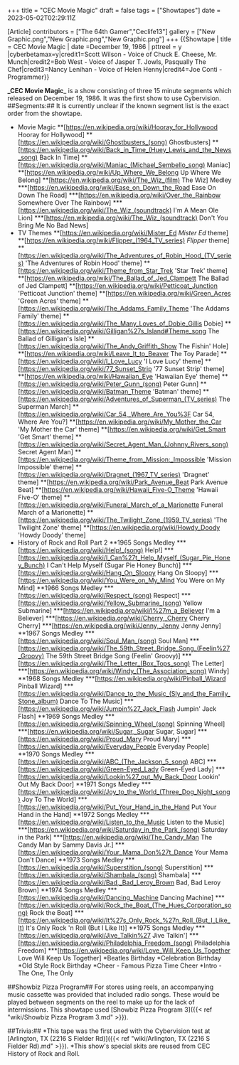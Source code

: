 +++
title = "CEC Movie Magic"
draft = false
tags = ["Showtapes"]
date = 2023-05-02T02:29:11Z

[Article]
contributors = ["The 64th Gamer","Ceclife13"]
gallery = ["New Graphic.png","New Graphic.png","New Graphic.png"]
+++
{{Showtape | title = CEC Movie Magic
| date =December 19, 1986
| pttreel = y
|cyberbetamax=y|credit1=Scott Wilson - Voice of Chuck E. Cheese, Mr. Munch|credit2=Bob West - Voice of Jasper T. Jowls, Pasqually The Chef|credit3=Nancy Lenihan - Voice of Helen Henny|credit4=Joe Conti - Programmer}}

**_CEC Movie Magic**_ is a show consisting of three 15 minute segments which released on December 19, 1986. It was the first show to use Cybervision.  
##Segments:##
It is currently unclear if the known segment list is the exact order from the showtape.
* Movie Magic
**[https://en.wikipedia.org/wiki/Hooray_for_Hollywood Hooray for Hollywood]
**[https://en.wikipedia.org/wiki/Ghostbusters_(song) Ghostbusters]
**[https://en.wikipedia.org/wiki/Back_in_Time_(Huey_Lewis_and_the_News_song) Back In Time]
**[https://en.wikipedia.org/wiki/Maniac_(Michael_Sembello_song) Maniac]
**[https://en.wikipedia.org/wiki/Up_Where_We_Belong Up Where We Belong]
**[https://en.wikipedia.org/wiki/The_Wiz_(film) The Wiz] Medley
***[https://en.wikipedia.org/wiki/Ease_on_Down_the_Road Ease On Down The Road]
***[https://en.wikipedia.org/wiki/Over_the_Rainbow Somewhere Over The Rainbow]
***[https://en.wikipedia.org/wiki/The_Wiz_(soundtrack) I'm A Mean Ole Lion]
***[https://en.wikipedia.org/wiki/The_Wiz_(soundtrack) Don't You Bring Me No Bad News]
* TV Themes
**[https://en.wikipedia.org/wiki/Mister_Ed _Mister Ed_ theme]
**[https://en.wikipedia.org/wiki/Flipper_(1964_TV_series) _Flipper_ theme]
**[https://en.wikipedia.org/wiki/The_Adventures_of_Robin_Hood_(TV_series) 'The Adventures of Robin Hood' theme]
**[https://en.wikipedia.org/wiki/Theme_from_Star_Trek 'Star Trek' theme]
**[https://en.wikipedia.org/wiki/The_Ballad_of_Jed_Clampett The Ballad of Jed Clampett]
**[https://en.wikipedia.org/wiki/Petticoat_Junction 'Petticoat Junction' theme]
**[https://en.wikipedia.org/wiki/Green_Acres 'Green Acres' theme]
**[https://en.wikipedia.org/wiki/The_Addams_Family_Theme 'The Addams Family' theme]
**[https://en.wikipedia.org/wiki/The_Many_Loves_of_Dobie_Gillis Dobie]
**[https://en.wikipedia.org/wiki/Gilligan%27s_Island#Theme_song The Ballad of Gilligan's Isle]
**[https://en.wikipedia.org/wiki/The_Andy_Griffith_Show The Fishin' Hole]
**[https://en.wikipedia.org/wiki/Leave_It_to_Beaver The Toy Parade]
**[https://en.wikipedia.org/wiki/I_Love_Lucy 'I Love Lucy' theme]
**[https://en.wikipedia.org/wiki/77_Sunset_Strip '77 Sunset Strip' theme]
**[https://en.wikipedia.org/wiki/Hawaiian_Eye 'Hawaiian Eye' theme]
**[https://en.wikipedia.org/wiki/Peter_Gunn_(song) Peter Gunn]
**[https://en.wikipedia.org/wiki/Batman_Theme 'Batman' theme]
**[https://en.wikipedia.org/wiki/Adventures_of_Superman_(TV_series) The Superman March]
**[https://en.wikipedia.org/wiki/Car_54,_Where_Are_You%3F Car 54, Where Are You?]
**[https://en.wikipedia.org/wiki/My_Mother_the_Car 'My Mother the Car' theme]
**[https://en.wikipedia.org/wiki/Get_Smart 'Get Smart' theme]
**[https://en.wikipedia.org/wiki/Secret_Agent_Man_(Johnny_Rivers_song) Secret Agent Man]
**[https://en.wikipedia.org/wiki/Theme_from_Mission:_Impossible 'Mission Impossible' theme]
**[https://en.wikipedia.org/wiki/Dragnet_(1967_TV_series) 'Dragnet' theme]
**[https://en.wikipedia.org/wiki/Park_Avenue_Beat Park Avenue Beat]
**[https://en.wikipedia.org/wiki/Hawaii_Five-O_Theme 'Hawaii Five-O' theme]
**[https://en.wikipedia.org/wiki/Funeral_March_of_a_Marionette Funeral March of a Marionette]
**[https://en.wikipedia.org/wiki/The_Twilight_Zone_(1959_TV_series) 'The Twilight Zone' theme]
**[https://en.wikipedia.org/wiki/Howdy_Doody 'Howdy Doody' theme]
* History of Rock and Roll Part 2 
**1965 Songs Medley
***[https://en.wikipedia.org/wiki/Help!_(song) Help!]
***[https://en.wikipedia.org/wiki/I_Can%27t_Help_Myself_(Sugar_Pie_Honey_Bunch) I Can't Help Myself (Sugar Pie Honey Bunch)]
***[https://en.wikipedia.org/wiki/Hang_On_Sloopy Hang On Sloopy]
***[https://en.wikipedia.org/wiki/You_Were_on_My_Mind You Were on My Mind]
**1966 Songs Medley
***[https://en.wikipedia.org/wiki/Respect_(song) Respect]
***[https://en.wikipedia.org/wiki/Yellow_Submarine_(song) Yellow Submarine]
***[https://en.wikipedia.org/wiki/I%27m_a_Believer I'm a Believer]
***[https://en.wikipedia.org/wiki/Cherry,_Cherry Cherry Cherry]
***[https://en.wikipedia.org/wiki/Jenny,_Jenny Jenny Jenny]
**1967 Songs Medley
***[https://en.wikipedia.org/wiki/Soul_Man_(song) Soul Man]
***[https://en.wikipedia.org/wiki/The_59th_Street_Bridge_Song_(Feelin%27_Groovy) The 59th Street Bridge Song (Feelin' Groovy)]
***[https://en.wikipedia.org/wiki/The_Letter_(Box_Tops_song) The Letter]
***[https://en.wikipedia.org/wiki/Windy_(The_Association_song) Windy]
**1968 Songs Medley
***[https://en.wikipedia.org/wiki/Pinball_Wizard Pinball Wizard]
***[https://en.wikipedia.org/wiki/Dance_to_the_Music_(Sly_and_the_Family_Stone_album) Dance To The Music]
***[https://en.wikipedia.org/wiki/Jumpin%27_Jack_Flash Jumpin' Jack Flash]
**1969 Songs Medley
***[https://en.wikipedia.org/wiki/Spinning_Wheel_(song) Spinning Wheel]
***[https://en.wikipedia.org/wiki/Sugar,_Sugar Sugar, Sugar]
***[https://en.wikipedia.org/wiki/Proud_Mary Proud Mary]
***[https://en.wikipedia.org/wiki/Everyday_People Everyday People]
**1970 Songs Medley
***[https://en.wikipedia.org/wiki/ABC_(The_Jackson_5_song) ABC]
***[https://en.wikipedia.org/wiki/Green-Eyed_Lady Green-Eyed Lady]
***[https://en.wikipedia.org/wiki/Lookin%27_out_My_Back_Door Lookin' Out My Back Door]
**1971 Songs Medley
***[https://en.wikipedia.org/wiki/Joy_to_the_World_(Three_Dog_Night_song) Joy To The World]
***[https://en.wikipedia.org/wiki/Put_Your_Hand_in_the_Hand Put Your Hand in the Hand]
**1972 Songs Medley
***[https://en.wikipedia.org/wiki/Listen_to_the_Music Listen to the Music]
***[https://en.wikipedia.org/wiki/Saturday_in_the_Park_(song) Saturday in the Park]
***[https://en.wikipedia.org/wiki/The_Candy_Man The Candy Man by Sammy Davis Jr.]
***[https://en.wikipedia.org/wiki/Your_Mama_Don%27t_Dance Your Mama Don't Dance]
**1973 Songs Medley
***[https://en.wikipedia.org/wiki/Superstition_(song) Superstition]
***[https://en.wikipedia.org/wiki/Shambala_(song) Shambala]
***[https://en.wikipedia.org/wiki/Bad,_Bad_Leroy_Brown Bad, Bad Leroy Brown]
**1974 Songs Medley
***[https://en.wikipedia.org/wiki/Dancing_Machine Dancing Machine]
***[https://en.wikipedia.org/wiki/Rock_the_Boat_(The_Hues_Corporation_song) Rock the Boat]
***[https://en.wikipedia.org/wiki/It%27s_Only_Rock_%27n_Roll_(But_I_Like_It) It's Only Rock 'n Roll (But I Like It)]
**1975 Songs Medley
***[https://en.wikipedia.org/wiki/Jive_Talkin%27 Jive Talkin']
***[https://en.wikipedia.org/wiki/Philadelphia_Freedom_(song) Philadelphia Freedom]
***[https://en.wikipedia.org/wiki/Love_Will_Keep_Us_Together Love Will Keep Us Together]
*Beatles Birthday
*Celebration Birthday
*Old Style Rock Birthday
*Cheer - Famous Pizza Time Cheer
*Intro - The One, The Only

##Showbiz Pizza Program##
For stores using reels, an accompanying music cassette was provided that included radio songs. These would be played between segments on the reel to make up for the lack of intermissions. This showtape used [Showbiz Pizza Program 3]({{< ref "wiki/Showbiz Pizza Program 3.md" >}}).

##Trivia:##
*This tape was the first used with the Cybervision test at [Arlington, TX (2216 S Fielder Rd)]({{< ref "wiki/Arlington, TX (2216 S Fielder Rd).md" >}}).
*This show's special skits are reused from CEC History of Rock and Roll.